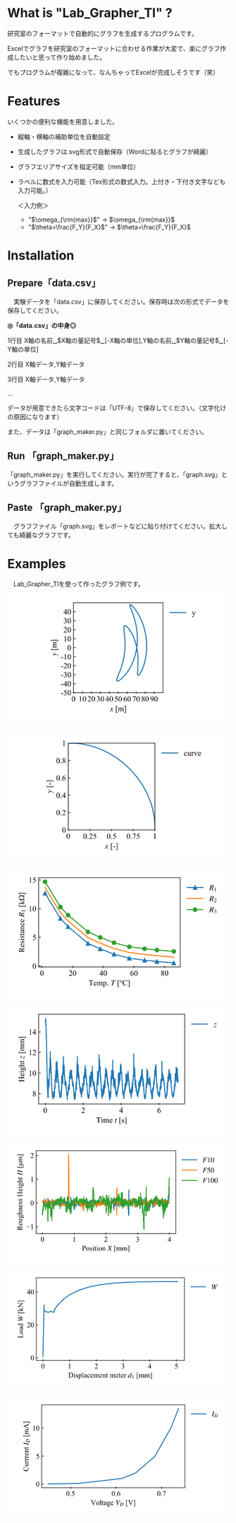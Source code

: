 # What is "Lab_Grapher_TI" ?
研究室のフォーマットで自動的にグラフを生成するプログラムです。

Excelでグラフを研究室のフォーマットに合わせる作業が大変で、楽にグラフ作成したいと思って作り始めました。

でもプログラムが複雑になって、なんちゃってExcelが完成しそうです（笑）
# Features
いくつかの便利な機能を用意しました。

* 縦軸・横軸の補助単位を自動設定
* 生成したグラフは.svg形式で自動保存（Wordに貼るとグラフが綺麗）
* グラフエリアサイズを指定可能（mm単位）
* ラベルに数式を入力可能（Tex形式の数式入力。上付き・下付き文字なども入力可能。）
  
  ＜入力例＞
  * "\$\omega_{\rm{max}}\$" → $\omega_{\rm{max}}$
  * "\$\theta=\frac{F_Y}{F_X}\$" → $\theta=\frac{F_Y}{F_X}$

# Installation
## Prepare「data.csv」 
　実験データを「data.csv」に保存してください。保存時は次の形式でデータを保存してください。

**◎「data.csv」の中身◎**

1行目   X軸の名前␣\$X軸の量記号\$␣[-X軸の単位],Y軸の名前␣\$Y軸の量記号\$␣[-Y軸の単位]

2行目   X軸データ,Y軸データ

3行目   X軸データ,Y軸データ

…

データが用意できたら文字コードは「UTF-8」で保存してください。（文字化けの原因になります）

また、データは「graph_maker.py」と同じフォルダに置いてください。

## Run 「graph_maker.py」
「graph_maker.py」を実行してください。実行が完了すると、「graph.svg」というグラフファイルが自動生成します。

## Paste 「graph_maker.py」
　グラフファイル「graph.svg」をレポートなどに貼り付けてください。拡大しても綺麗なグラフです。

# Examples
　Lab_Grapher_TIを使って作ったグラフ例です。

![test1](https://github.com/TomokiIkegami/Lab_Grapher_TI/blob/main/test1/graph.svg)

![test2](https://github.com/TomokiIkegami/Lab_Grapher_TI/blob/main/test2/graph.svg)

![test3](https://github.com/TomokiIkegami/Lab_Grapher_TI/blob/main/test3/graph.svg)

![test4](https://github.com/TomokiIkegami/Lab_Grapher_TI/blob/main/test4/graph.svg)

![test5](https://github.com/TomokiIkegami/Lab_Grapher_TI/blob/main/test5/graph.svg)

![test6](https://github.com/TomokiIkegami/Lab_Grapher_TI/blob/main/test6/graph.svg)

![test7](https://github.com/TomokiIkegami/Lab_Grapher_TI/blob/main/test7/graph.svg)
